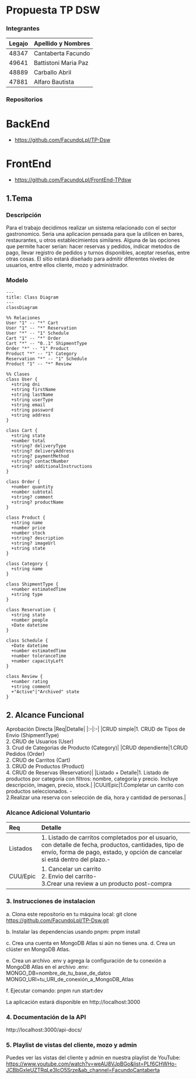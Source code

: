 # Propuesta TP DSW

### Integrantes

| Legajo | Apellido y Nombres   |
| :----- | :------------------- |
| 48347  | Cantaberta Facundo   |
| 49641  | Battistoni Maria Paz |
| 48889  | Carballo Abril       |
| 47881  | Alfaro Bautista      |

### Repositorios

# BackEnd

- https://github.com/FacundoLpl/TP-Dsw

# FrontEnd

- https://github.com/FacundoLpl/FrontEnd-TPdsw

## 1.Tema

### Descripción

Para el trabajo decidimos realizar un sistema relacionado con el sector gastronomico. Seria una aplicacion pensada para que la utilicen en bares, restaurantes, u otros establecimientos similares. Alguna de las opciones que permite hacer serian: hacer reservas y pedidos, indicar metodos de pago, llevar registro de pedidos y turnos disponibles, aceptar reseñas, entre otras cosas.
El sitio estará diseñado para admitir diferentes niveles de usuarios, entre ellos cliente, mozo y administrador.

### Modelo

```mermaid
---
title: Class Diagram
---
classDiagram

%% Relaciones
User "1" -- "*" Cart
User "1" -- "*" Reservation
User "*" -- "1" Schedule
Cart "1" -- "*" Order
Cart "*" -- "0..1" ShipmentType
Order "*" -- "1" Product
Product "*" -- "1" Category
Reservation "*" -- "1" Schedule
Product "1" -- "*" Review

%% Clases
class User {
  +string dni
  +string firstName
  +string lastName
  +string userType
  +string email
  +string password
  +string address
}

class Cart {
  +string state
  +number total
  +string? deliveryType
  +string? deliveryAddress
  +string? paymentMethod
  +string? contactNumber
  +string? additionalInstructions
}

class Order {
  +number quantity
  +number subtotal
  +string? comment
  +string? productName
}

class Product {
  +string name
  +number price
  +number stock
  +string? description
  +string? imageUrl
  +string state
}

class Category {
  +string name
}

class ShipmentType {
  +number estimatedTime
  +string type
}

class Reservation {
  +string state
  +number people
  +Date datetime
}

class Schedule {
  +Date datetime
  +number estimatedTime
  +number toleranceTime
  +number capacityLeft
}

class Review {
  +number rating
  +string comment
  +"Active"|"Archived" state
}

```

## 2. Alcance Funcional

Aprobación Directa
|Req|Detalle|
|:-|:-|
|CRUD simple|1. CRUD de Tipos de Envio (ShipmentType)<br>2. CRUD de Usuarios (User)<br>3. Crud de Categorias de Producto (Category)|
|CRUD dependiente|1.CRUD Pedidos (Order)<br>2. CRUD de Carritos (Cart)<br>3. CRUD de Productos (Product)<br>4. CRUD de Reservas (Reservation)|
|Listado + Detalle|1. Listado de productos por categoría con filtros: nombre, categoría y precio. Incluye descripción, imagen, precio, stock.|
|CUU/Epic|1.Completar un carrito con productos seleccionados. -<br>2.Realizar una reserva con selección de día, hora y cantidad de personas.|

### Alcance Adicional Voluntario


| Req      | Detalle       |
| :------- | :------------ |
| Listados | 1. Listado de carritos completados por el usuario, con detalle de fecha, productos, cantidades, tipo de envío, forma de pago, estado, y opción de   cancelar si está dentro del plazo.- |
| CUU/Epic | 1. Cancelar un carrito<br>2. Envio del carrito-<br>3.Crear una review a un producto post-compra |

### 3. Instrucciones de instalacion
a. Clona este repositorio en tu máquina local:
git clone https://github.com/FacundoLpl/TP-Dsw.git

b. Instalar las dependencias usando pnpm:
pnpm install

c. Crea una cuenta en MongoDB Atlas si aún no tienes una.
d. Crea un clúster en MongoDB Atlas.

e. Crea un archivo .env y agrega la configuración de tu conexión a MongoDB Atlas en el archivo .env:
MONGO_DB=nombre_de_tu_base_de_datos
MONGO_URI=tu_URI_de_conexión_a_MongoDB_Atlas

f. Ejecutar comando:
pnpm run start:dev

La aplicación estará disponible en http://localhost:3000

### 4. Documentación de la API
http://localhost:3000/api-docs/

### 5. Playlist de vistas del cliente, mozo y admin
Puedes ver las vistas del cliente y admin en nuestra playlist de YouTube:
https://www.youtube.com/watch?v=weAU8VJpBGo&list=PLf6CHWHo-JCBbGxIeUZTRqLe3IcO5Srze&ab_channel=FacundoCantaberta